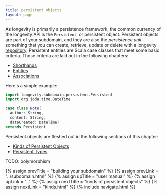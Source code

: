 ```yaml
---
title: persistent objects
layout: page
---
```


As longevity is primarily a persistence framework, the common currency
of the longevity API is the `Persistent`, or persistent
object. Persistent objects are part of your subdomain, and they are
also the _persistence unit_ - something that you can create, retrieve,
update or delete with a longevity [repository](../repo). Persistent
entities are Scala case classes that meet some basic criteria. Those
criteria are laid out in the following chapters:

- [Shorthands](../shorthands)
- [Entities](../entities)
- [Associations](../associations)

Here's a simple example:

``` scala
import longevity.subdomain.persistent.Persistent
import org.joda.time.DateTime

case class Note(
  author: String,
  content: String,
  dateCreated: DateTime)
extends Persistent
```

Persistent objects are fleshed out in the following sections of this chapter:

- [Kinds of Persistent Objects](kinds.html)
- [Persistent Types](ptypes.html)

TODO: polymorphism

{% assign prevTitle = "building your subdomain" %}
{% assign prevLink = "../subdomain.html" %}
{% assign upTitle = "user manual" %}
{% assign upLink = ".." %}
{% assign nextTitle = "kinds of persistent objects" %}
{% assign nextLink = "kinds.html" %}
{% include navigate.html %}
